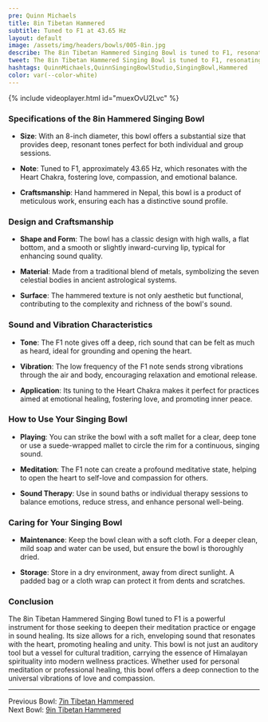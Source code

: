 ```yaml
---
pre: Quinn Michaels
title: 8in Tibetan Hammered
subtitle: Tuned to F1 at 43.65 Hz
layout: default
image: /assets/img/headers/bowls/005-8in.jpg
describe: The 8in Tibetan Hammered Singing Bowl is tuned to F1, resonating around 43.65 Hz. The F1 note gives off a deep, rich sound that can be felt as much as heard, ideal for grounding and opening the heart.
tweet: The 8in Tibetan Hammered Singing Bowl is tuned to F1, resonating around 43.65 Hz.
hashtags: QuinnMichaels,QuinnSingingBowlStudio,SingingBowl,Hammered
color: var(--color-white)
---
```


{% include videoplayer.html id="muexOvU2Lvc" %}

### Specifications of the 8in Hammered Singing Bowl

- **Size**: With an 8-inch diameter, this bowl offers a substantial size that provides deep, resonant tones perfect for both individual and group sessions.

- **Note**: Tuned to F1, approximately 43.65 Hz, which resonates with the Heart Chakra, fostering love, compassion, and emotional balance.

- **Craftsmanship**: Hand hammered in Nepal, this bowl is a product of meticulous work, ensuring each has a distinctive sound profile.

### Design and Craftsmanship

- **Shape and Form**: The bowl has a classic design with high walls, a flat bottom, and a smooth or slightly inward-curving lip, typical for enhancing sound quality.

- **Material**: Made from a traditional blend of metals, symbolizing the seven celestial bodies in ancient astrological systems.

- **Surface**: The hammered texture is not only aesthetic but functional, contributing to the complexity and richness of the bowl's sound.

### Sound and Vibration Characteristics

- **Tone**: The F1 note gives off a deep, rich sound that can be felt as much as heard, ideal for grounding and opening the heart.

- **Vibration**: The low frequency of the F1 note sends strong vibrations through the air and body, encouraging relaxation and emotional release.

- **Application**: Its tuning to the Heart Chakra makes it perfect for practices aimed at emotional healing, fostering love, and promoting inner peace.

### How to Use Your Singing Bowl

- **Playing**: You can strike the bowl with a soft mallet for a clear, deep tone or use a suede-wrapped mallet to circle the rim for a continuous, singing sound.

- **Meditation**: The F1 note can create a profound meditative state, helping to open the heart to self-love and compassion for others.

- **Sound Therapy**: Use in sound baths or individual therapy sessions to balance emotions, reduce stress, and enhance personal well-being.

### Caring for Your Singing Bowl

- **Maintenance**: Keep the bowl clean with a soft cloth. For a deeper clean, mild soap and water can be used, but ensure the bowl is thoroughly dried.

- **Storage**: Store in a dry environment, away from direct sunlight. A padded bag or a cloth wrap can protect it from dents and scratches.

### Conclusion

The 8in Tibetan Hammered Singing Bowl tuned to F1 is a powerful instrument for those seeking to deepen their meditation practice or engage in sound healing. Its size allows for a rich, enveloping sound that resonates with the heart, promoting healing and unity. This bowl is not just an auditory tool but a vessel for cultural tradition, carrying the essence of Himalayan spirituality into modern wellness practices. Whether used for personal meditation or professional healing, this bowl offers a deep connection to the universal vibrations of love and compassion.

---

Previous Bowl: [7in Tibetan Hammered](004-7in-hammered)  
Next Bowl: [9in Tibetan Hammered](006-9in-hammered)
